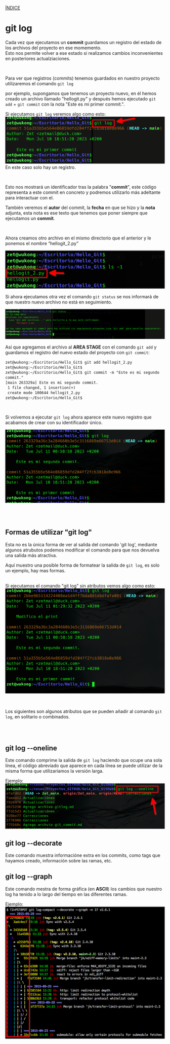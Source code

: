 [ÍNDICE](https://github.com/JoseFerDel/Guia_Git_GitHub/blob/Zet_main/README.md)

# **git log**

Cada vez que ejecutamos un **commit** guardamos un registro del estado de los archivos del proyecto en ese momemento.    
Esto nos permite volver a ese estado si realizamos cambios inconvenientes en posteriores actualziaciones.

&nbsp;    

Para ver que registros (commits) tenemos guardados en nuestro proyecto utilizaremos el comando `git log`

por ejemplo, supongamos que tenemos un proyecto nuevo, en él hemos creado un archivo llamado "hellogit.py" y después hemos ejecutado `git add` + `git commit` con la nota "Este es mi primer commit.".

Si ejecutamos `git log` veremos algo como esto:    
![git_log](/IMG/git_log_01.png "git log")      
En este caso solo hay un registro.

&nbsp;    

Esto nos mostrará un identificador tras la palabra "**commit**", este código representa a este commit en concreto y podremos utilizarlo más adeltante para interactuar con el.

También veremos el **autor** del commit, la **fecha** en que se hizo y la **nota** adjunta, esta nota es ese texto que tenemos que poner siempre que ejecutamos un **commit**.

&nbsp;    

Ahora creamos otro archivo en el mismo directorio que el anterior y le ponemos el nombre “hellogit_2.py”

![git_log](/IMG/git_log_02.png "git log")

Si ahora ejecutamos otra vez el comando `git status` se nos informará de que nuestro nuevo archivo no está en seguimiento.

![git_log](/IMG/git_log_03.png "git log")

Así que agregamos el archivo al **AREA STAGE** con el comando `git add` y guardamos el registro del nuevo estado del proyecto con  `git commit`:

```
zet@wukong:~/Escritorio/Hello_Git$ git add hellogit_2.py 
zet@wukong:~/Escritorio/Hello_Git$ 
zet@wukong:~/Escritorio/Hello_Git$ git commit -m "Este es mi segundo commit."
[main 263329a] Este es mi segundo commit.
 1 file changed, 1 insertion(+)
 create mode 100644 hellogit_2.py
zet@wukong:~/Escritorio/Hello_Git$ 
```

&nbsp;    

Si volvemos a ejecutar `git log` ahora aparece este nuevo registro que acabamos de crear con su identificador único.

![git_log](/IMG/git_log_04.png "git log")

&nbsp;    
&nbsp;    

## **Formas de utilizar "git log"**
Esta no es la única forma de ver al salida del comando 'git log', mediante algunos atrubutos podemos modificar el comando para que nos devuelva una salida más atractiva.    

Aquí muestro una posible forma de formatear la salida de `git log`, es solo un ejemplo, hay mas formas.     
&nbsp;    

Si ejecutamos el comando "git log" sin atributos vemos algo como esto:    
![git_log](/IMG/git_log_05.png "git log")

&nbsp;    

Los siguientes son algunos atributos que se pueden añadir al comando `git log`, en solitario o combinados.

&nbsp;    
&nbsp;    

## git log --oneline    
Este comando comprime la salida de `git log` haciendo que ocupe una sola línea, el código abreviado que aparece en cada línea se puede utilizar de la misma forma que utilizaríamos la versión larga.

Ejemplo:     
![git_log](/IMG/git_log_06.png "git log")      


## git log --decorate    
Este comando muestra informacióne extra en los commits, como tags que hayamos creado, información sobre las ramas, etc.


## git log --graph    
Este comando mestra de forma gráfica (en **ASCII**) los cambios que nuestro log ha tenido a lo largo del tiempo en las diferentes ramas.

Ejemplo:     
![git_log](/IMG/git_log_08.png "git log")      




